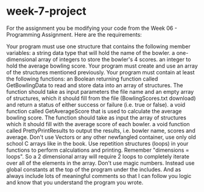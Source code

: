 # week-7-project
For the assignment you be modifying your code from the Week 06 - Programming Assignment. Here are the requirements:

Your program must use one structure that contains the following member variables:
a string data type that will hold the name of the bowler.
a one-dimensional array of integers to store the bowler's 4 scores.
an integer to hold the average bowling score.
Your program must create and use an array of the structures mentioned previously.
Your program must contain at least the following functions:
an Boolean returning function called GetBowlingData to read and store data into an array of structures. The function should take as input parameters the file name and an empty array of structures, which it should fill from the file (BowlingScores.txt  download) and return a status of either success or failure (i.e. true or false). 
a void function called GetAverageScore that is used to calculate the average bowling score. The function should take as input the array of structures which it should fill with the average score of each bowler.
a void function called PrettyPrintResults to output the results, i.e. bowler name, scores and average.
Don't use Vectors or any other newfangled container, use only old school C arrays like in the book.
Use repetition structures (loops) in your functions to perform calculations and printing. Remember "dimensions = loops". So a 2 dimensional array will require 2 loops to completely iterate over all of the elements in the array.
Don't use magic numbers. Instead use global constants at the top of the program under the includes.
And as always include lots of meaningful comments so that I can follow you logic and know that you understand the program you wrote.
